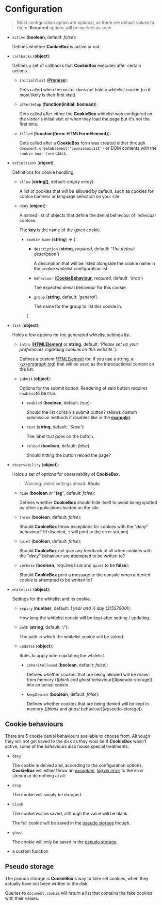 # Configuration
>	Most configuration option are optional, as there are default values
	to them. **Required** options will be marked as such.

*	`active` (**boolean**, default: *false*):

	Defines whether **CookieBox** is active or not.

*	`callbacks` (**object**):

	Defines a set of callbacks that **CookieBox** executes after certain
	actions.

	*	`initialVisit` (**[Promise](https://developer.mozilla.org/docs/Web/JavaScript/Reference/Global_Objects/Promise)**):

		Gets called when the visitor does not hold a whitelist cookie
		(so it most likely is their first visit).
		
	*	`afterSetup` (**function(initial: boolean)**):

		Gets called after either the **CookieBox** whitelist was
		configured on the visitor's initial visit or when they load the
		page but it's not the first time.
		
	*	`filled` (**function(form: HTMLFormElement)**):

		Gets called after a **CookieBox** form was created either
		through `document.createElement('cookieboxlist')` or DOM
		contents with the `cookie-box--form` class.

*	`definitions` (**object**):

	Definitions for cookie handling.

	*	`allow` (**string[]**, default: *empty array*):

		A list of cookies that will be allowed by default, such as
		cookies for cookie banners or language selection on your site.

	*	`deny` (**object**):

		A named list of objects that define the denial behaviour of
		individual cookies.

		The **key** is the name of the given cookie.

		*	*`cookie name`* (**string**) => {

			*	`description` (**string**, *required*, default: *'The
				default description'*)

				A description that will be listed alongside the cookie
				name in the cookie whitelist configuration list.

			*	`behaviour` ([**CookieBehaviour**](#cookie-behaviours),
				*required*, default: *'drop'*)

				The expected denial behaviour for this cookie. 

			*	`group` (**string**, default: *'general'*)

				The name for the group to list this cookie in.

			}

*	`list` (**object**):

	Holds a few options for the generated whitelist settings list.

	*	`intro` ([**HTMLElement**](https://developer.mozilla.org/docs/Web/API/HTMLElement)
		or **string**, default: *'Please set up your preferences
		regarding cookies on this website.'*):

		Defines a custom [*HTMLElement*](https://developer.mozilla.org/docs/Web/API/HTMLElement)
		(or, if you use a string, a
		[*\<p>aragraph tag*](https://www.w3schools.com/tags/tag_p.asp))
		that will be used as the introductional content on the list.

	*	`submit` (**object**):

		Options for the submit button. Rendering of said button requires
		`enabled` to be *true*.

		*	`enabled` (**boolean**, default: *true*):

			Should the list contain a submit button? (allows custom
			submission methods if disables like in the
			[**example**](../example/index.html)).

		*	`text` (**string**, default: *'Save'*):

			The label that goes on the button.

		*	`reload` (**boolean**, default: *false*):

			Should hitting the button reload the page?

*	`observability` (**object**):

	Holds a set of options for observability of **CookieBox**.

	> Warning: weird settings ahead. ***#todo***

	*	`hide` (**boolean** or **'tag'**, default: *false*):

		Defines whether **CookieBox** should hide itself to avoid being
		spotted by other applications loaded on the site.
	*	`throw` (**boolean**, default: *false*):

		Should **CookieBox** throw exceptions for cookies with the
		"*deny*" behaviour? (If disabled, it will print to the error
		stream)
	*	`quiet` (**boolean**, default: *false*):

		Should **CookieBox** not give any feedback at all when cookies
		with the "*deny*" behaviour are attempted to be written to?
	*	`verbose` (**boolean**, requires `hide` and `quiet` to be
		**false**):

		Should **CookieBox** print a message to the console when a
		denied cookie is attempted to be written to?

*	`whitelist` (**object**):

	Settings for the whitelist and its cookie.

	*	`expiry` (**number**, default: *1 year and &frac14; day
		(31557600)*):

		How long the whitelist cookie will be kept after setting /
		updating.

	*	`path` (**string**, default: *'/'*):

		The path in which the whitelist cookie will be stored.

	*	`updates` (**object**):

		Rules to apply when updating the whitelist.

		*	`inheritAllowed` (**boolean**, default: *false*):
	
			Defines whether cookies that are being allowed will be drawn
			from memory ((*blank* and *ghost* behaviour](#pseudo-storage))
			into an actual cookie.
	
		*	`keepDenied` (**boolean**, default: *false*):
	
			Defines whether cookies that are being denied will be kept
			in memory ((*blank* and *ghost* behaviour](#pseudo-storage)).

## Cookie behaviours
There are 5 cookie denial behaviours available to choose from. Although
they will not get saved to the disk as they woul be if **CookieBox**
wasn't active, some of the behaviours also house special treatments.

*	`deny`

	The cookie is denied and, according to the configuration options,
	**CookieBox** will either throw an
	[*exception*](https://developer.mozilla.org/docs/Web/JavaScript/Reference/Statements/throw),
	[*log an error*](https://developer.mozilla.org/docs/Web/API/Console/error)
	to the error stream or do nothing at all.

*	`drop`

	The cookie will simply be dropped.

*	`blank`

	The cookie *will* be saved, although the value will be blank.
	
	The full cookie will be saved in the
	[pseudo storage](#pseudo-storage) though.

*	`ghost`

	The cookie will only be saved in the
	[pseudo storage](#pseudo-storage). 

*	a custom function

## Pseudo storage
The pseudo storage is **CookieBox**'s way to fake set cookies, when
they actually have not been written to the disk.

Queries to `document.cookie` will return a list that contains the fake
cookies with their values. 
